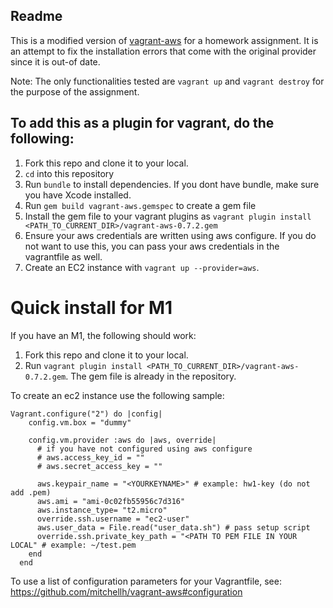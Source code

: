## Readme

This is a modified version of [vagrant-aws](https://github.com/mitchellh/vagrant-aws) for a homework assignment. It is an attempt to fix the installation errors that come with the original provider since it is out-of date. 

Note: The only functionalities tested are `vagrant up` and `vagrant destroy` for the purpose of the assignment.
## To add this as a plugin for vagrant, do the following:
1. Fork this repo and clone it to your local.
2. `cd` into this repository
3. Run `bundle` to install dependencies. If you dont have bundle, make sure you have Xcode installed.
4. Run `gem build vagrant-aws.gemspec` to create a gem file
4. Install the gem file to your vagrant plugins as `vagrant plugin install <PATH_TO_CURRENT_DIR>/vagrant-aws-0.7.2.gem`
5. Ensure your aws credentials are written using aws configure. If you do not want to use this, you can pass your aws credentials in the vagrantfile as well.
5. Create an EC2 instance with `vagrant up --provider=aws`.


# Quick install for M1
If you have an M1, the following should work:
1.  Fork this repo and clone it to your local.
2.  Run `vagrant plugin install <PATH_TO_CURRENT_DIR>/vagrant-aws-0.7.2.gem`. The gem file is already in the repository.


To create an ec2 instance use the following sample:
```
Vagrant.configure("2") do |config|
    config.vm.box = "dummy"
  
    config.vm.provider :aws do |aws, override|
      # if you have not configured using aws configure
      # aws.access_key_id = ""
      # aws.secret_access_key = ""

      aws.keypair_name = "<YOURKEYNAME>" # example: hw1-key (do not add .pem)
      aws.ami = "ami-0c02fb55956c7d316"
      aws.instance_type= "t2.micro"
      override.ssh.username = "ec2-user"
      aws.user_data = File.read("user_data.sh") # pass setup script 
      override.ssh.private_key_path = "<PATH TO PEM FILE IN YOUR LOCAL" # example: ~/test.pem
    end
  end
```
To use a list of configuration parameters for your Vagrantfile, see: https://github.com/mitchellh/vagrant-aws#configuration

